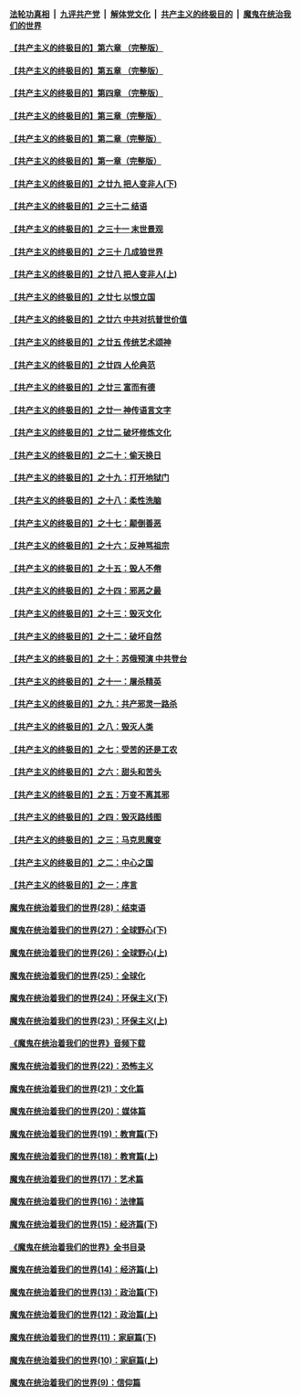 ####  [法轮功真相](../../../../basic/blob/master/README.md?t=05041401) &nbsp;|&nbsp; [九评共产党](../../../../9ping.md/blob/master/README.md?t=05041401) &nbsp;|&nbsp; [解体党文化](../../../../jtdwh.md/blob/master/README.md?t=05041401)  &nbsp;|&nbsp; [共产主义的终极目的](../../../../gczydzjmd.md/blob/master/README.md?t=05041401) &nbsp;|&nbsp; [魔鬼在统治我们的世界](../../../../mgztzwmdsj.md/blob/master/README.md?t=05041401) 

#### [【共产主义的终极目的】第六章 （完整版）](../pages/nsc422/n11428913.md?t=05041401) 

#### [【共产主义的终极目的】第五章 （完整版）](../pages/nsc422/n11428912.md?t=05041401) 

#### [【共产主义的终极目的】第四章 （完整版）](../pages/nsc422/n11428907.md?t=05041401) 

#### [【共产主义的终极目的】第三章（完整版）](../pages/nsc422/n11428848.md?t=05041401) 

#### [【共产主义的终极目的】第二章（完整版）](../pages/nsc422/n11428831.md?t=05041401) 

#### [【共产主义的终极目的】第一章（完整版）](../pages/nsc422/n11417651.md?t=05041401) 

#### [【共产主义的终极目的】之廿九 把人变非人(下)](../pages/nsc422/n11344140.md?t=05041401) 

#### [【共产主义的终极目的】之三十二 结语](../pages/nsc422/n11360535.md?t=05041401) 

#### [【共产主义的终极目的】之三十一 末世景观](../pages/nsc422/n11351129.md?t=05041401) 

#### [【共产主义的终极目的】之三十 几成狼世界](../pages/nsc422/n11348280.md?t=05041401) 

#### [【共产主义的终极目的】之廿八 把人变非人(上)](../pages/nsc422/n11340492.md?t=05041401) 

#### [【共产主义的终极目的】之廿七 以恨立国](../pages/nsc422/n11336944.md?t=05041401) 

#### [【共产主义的终极目的】之廿六 中共对抗普世价值](../pages/nsc422/n11324785.md?t=05041401) 

#### [【共产主义的终极目的】之廿五 传统艺术颂神](../pages/nsc422/n11296396.md?t=05041401) 

#### [【共产主义的终极目的】之廿四 人伦典范](../pages/nsc422/n11296397.md?t=05041401) 

#### [【共产主义的终极目的】之廿三 富而有德](../pages/nsc422/n11283598.md?t=05041401) 

#### [【共产主义的终极目的】之廿一 神传语言文字](../pages/nsc422/n11263265.md?t=05041401) 

#### [【共产主义的终极目的】之廿二 破坏修炼文化](../pages/nsc422/n11245728.md?t=05041401) 

#### [【共产主义的终极目的】之二十：偷天换日](../pages/nsc422/n11238846.md?t=05041401) 

#### [【共产主义的终极目的】之十九：打开地狱门](../pages/nsc422/n11206376.md?t=05041401) 

#### [【共产主义的终极目的】之十八：柔性洗脑](../pages/nsc422/n11199994.md?t=05041401) 

#### [【共产主义的终极目的】之十七：颠倒善恶](../pages/nsc422/n11179782.md?t=05041401) 

#### [【共产主义的终极目的】之十六：反神骂祖宗](../pages/nsc422/n11166798.md?t=05041401) 

#### [【共产主义的终极目的】之十五：毁人不倦](../pages/nsc422/n11166792.md?t=05041401) 

#### [【共产主义的终极目的】之十四：邪恶之最](../pages/nsc422/n11150249.md?t=05041401) 

#### [【共产主义的终极目的】之十三：毁灭文化](../pages/nsc422/n11135227.md?t=05041401) 

#### [【共产主义的终极目的】之十二：破坏自然](../pages/nsc422/n11135214.md?t=05041401) 

#### [【共产主义的终极目的】之十：苏俄预演 中共登台](../pages/nsc422/n11118424.md?t=05041401) 

#### [【共产主义的终极目的】之十一：屠杀精英](../pages/nsc422/n11118442.md?t=05041401) 

#### [【共产主义的终极目的】之九：共产邪灵一路杀](../pages/nsc422/n11114139.md?t=05041401) 

#### [【共产主义的终极目的】之八：毁灭人类](../pages/nsc422/n11108503.md?t=05041401) 

#### [【共产主义的终极目的】之七：受苦的还是工农](../pages/nsc422/n11101809.md?t=05041401) 

#### [【共产主义的终极目的】之六：甜头和苦头](../pages/nsc422/n11096971.md?t=05041401) 

#### [【共产主义的终极目的】之五：万变不离其邪](../pages/nsc422/n11091285.md?t=05041401) 

#### [【共产主义的终极目的】之四：毁灭路线图](../pages/nsc422/n11086284.md?t=05041401) 

#### [【共产主义的终极目的】之三：马克思魔变](../pages/nsc422/n11061941.md?t=05041401) 

#### [【共产主义的终极目的】之二：中心之国](../pages/nsc422/n11047728.md?t=05041401) 

#### [【共产主义的终极目的】之一：序言](../pages/nsc422/n11086077.md?t=05041401) 

#### [魔鬼在统治着我们的世界(28)：结束语](../pages/nsc422/n10936246.md?t=05041401) 

#### [魔鬼在统治着我们的世界(27)：全球野心(下)](../pages/nsc422/n10928319.md?t=05041401) 

#### [魔鬼在统治着我们的世界(26)：全球野心(上)](../pages/nsc422/n10900318.md?t=05041401) 

#### [魔鬼在统治着我们的世界(25)：全球化](../pages/nsc422/n10788205.md?t=05041401) 

#### [魔鬼在统治着我们的世界(24)：环保主义(下)](../pages/nsc422/n10695307.md?t=05041401) 

#### [魔鬼在统治着我们的世界(23)：环保主义(上)](../pages/nsc422/n10688613.md?t=05041401) 

#### [《魔鬼在统治着我们的世界》音频下载](../pages/nsc422/n10635553.md?t=05041401) 

#### [魔鬼在统治着我们的世界(22)：恐怖主义](../pages/nsc422/n10614727.md?t=05041401) 

#### [魔鬼在统治着我们的世界(21)：文化篇](../pages/nsc422/n10597706.md?t=05041401) 

#### [魔鬼在统治着我们的世界(20)：媒体篇](../pages/nsc422/n10586579.md?t=05041401) 

#### [魔鬼在统治着我们的世界(19)：教育篇(下)](../pages/nsc422/n10564808.md?t=05041401) 

#### [魔鬼在统治着我们的世界(18)：教育篇(上)](../pages/nsc422/n10526970.md?t=05041401) 

#### [魔鬼在统治着我们的世界(17)：艺术篇](../pages/nsc422/n10499093.md?t=05041401) 

#### [魔鬼在统治着我们的世界(16)：法律篇](../pages/nsc422/n10485969.md?t=05041401) 

#### [魔鬼在统治着我们的世界(15)：经济篇(下)](../pages/nsc422/n10469975.md?t=05041401) 

#### [《魔鬼在统治着我们的世界》全书目录](../pages/nsc422/n10464261.md?t=05041401) 

#### [魔鬼在统治着我们的世界(14)：经济篇(上)](../pages/nsc422/n10457370.md?t=05041401) 

#### [魔鬼在统治着我们的世界(13)：政治篇(下)](../pages/nsc422/n10448270.md?t=05041401) 

#### [魔鬼在统治着我们的世界(12)：政治篇(上)](../pages/nsc422/n10444576.md?t=05041401) 

#### [魔鬼在统治着我们的世界(11)：家庭篇(下)](../pages/nsc422/n10440961.md?t=05041401) 

#### [魔鬼在统治着我们的世界(10)：家庭篇(上)](../pages/nsc422/n10435448.md?t=05041401) 

#### [魔鬼在统治着我们的世界(9)：信仰篇](../pages/nsc422/n10432159.md?t=05041401) 

